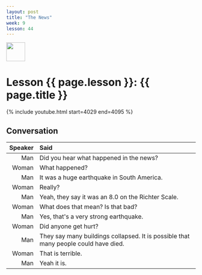 ```yaml
---
layout: post
title: "The News"
week: 9
lesson: 44
---
```


<a href="/"><img src="/assets/logo.svg" width="50"></a>
  
# Lesson {{ page.lesson }}: {{ page.title }}

{% include youtube.html start=4029 end=4095 %}

## Conversation

Speaker | Said
---: | :---
Man | Did you hear what happened in the news?
Woman | What happened?
Man | It was a huge earthquake in South America.
Woman | Really?
Man | Yeah, they say it was an 8.0 on the Richter Scale.
Woman | What does that mean? Is that bad?
Man | Yes, that's a very strong earthquake.
Woman | Did anyone get hurt?
Man | They say many buildings collapsed. It is possible that many people could have died.
Woman | That is terrible.
Man | Yeah it is.
